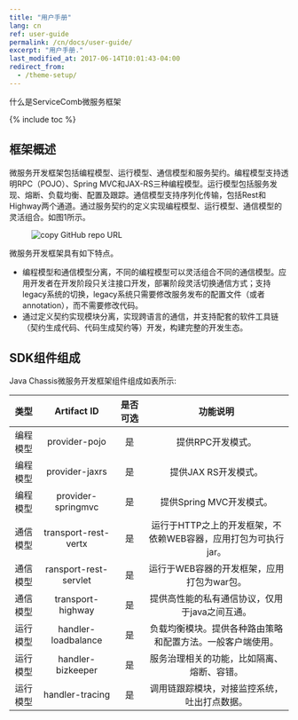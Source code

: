```yaml
---
title: "用户手册"
lang: cn
ref: user-guide
permalink: /cn/docs/user-guide/
excerpt: "用户手册."
last_modified_at: 2017-06-14T10:01:43-04:00
redirect_from:
  - /theme-setup/
---
```


什么是ServiceComb微服务框架

{% include toc %}

## 框架概述
微服务开发框架包括编程模型、运行模型、通信模型和服务契约。编程模型支持透明RPC（POJO）、Spring MVC和JAX-RS三种编程模型。运行模型包括服务发现、熔断、负载均衡、配置及跟踪。通信模型支持序列化传输，包括Rest和Highway两个通道。通过服务契约的定义实现编程模型、运行模型、通信模型的灵活组合。如图1所示。

<figure>
  <img src="{{ '/assets/images/servicecomb-models.png' | absolute_url }}" alt="copy GitHub repo URL">
  <figcaption></figcaption>
</figure>

微服务开发框架具有如下特点。

- 编程模型和通信模型分离，不同的编程模型可以灵活组合不同的通信模型。应用开发者在开发阶段只关注接口开发，部署阶段灵活切换通信方式；支持legacy系统的切换，legacy系统只需要修改服务发布的配置文件（或者annotation），而不需要修改代码。
- 通过定义契约实现模块分离，实现跨语言的通信，并支持配套的软件工具链（契约生成代码、代码生成契约等）开发，构建完整的开发生态。


## SDK组件组成

Java Chassis微服务开发框架组件组成如表所示:

|类型|Artifact ID|是否可选|功能说明|
|:--------:|:--------------:|:------:|:--------------------:|
|编程模型|provider-pojo|是| 提供RPC开发模式。|
|编程模型|provider-jaxrs|是| 提供JAX RS开发模式。|
|编程模型|provider-springmvc|是| 提供Spring MVC开发模式。|
|通信模型|transport-rest-vertx|是| 运行于HTTP之上的开发框架，不依赖WEB容器，应用打包为可执行jar。|
|通信模型|ransport-rest-servlet|是| 运行于WEB容器的开发框架，应用打包为war包。|
|通信模型|transport-highway|是| 提供高性能的私有通信协议，仅用于java之间互通。|
|运行模型|handler-loadbalance|是| 负载均衡模块。提供各种路由策略和配置方法。一般客户端使用。|
|运行模型|handler-bizkeeper|是| 服务治理相关的功能，比如隔离、熔断、容错。|
|运行模型|handler-tracing|是| 调用链跟踪模块，对接监控系统，吐出打点数据。|
